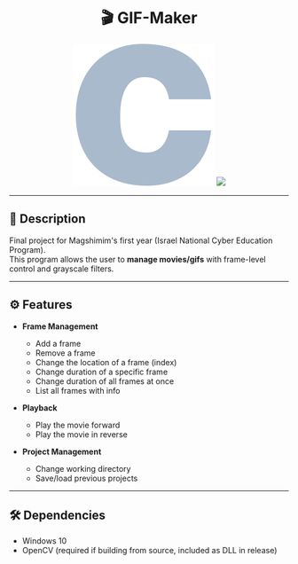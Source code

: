 <h1 align="center">🎬 GIF-Maker </h1>

<p align="center">
  <img src="https://raw.githubusercontent.com/devicons/devicon/master/icons/c/c-original.svg" />
  <img src="https://www.vectorlogo.zone/logos/opencv/opencv-icon.svg" />
</p>

---

## 📝 Description

Final project for Magshimim's first year (Israel National Cyber Education Program).  
This program allows the user to **manage movies/gifs** with frame-level control and grayscale filters.

---

## ⚙️ Features

- **Frame Management**
  - Add a frame
  - Remove a frame
  - Change the location of a frame (index)
  - Change duration of a specific frame
  - Change duration of all frames at once
  - List all frames with info

- **Playback**
  - Play the movie forward
  - Play the movie in reverse

- **Project Management**
  - Change working directory
  - Save/load previous projects

---

## 🛠️ Dependencies

- Windows 10  
- OpenCV (required if building from source, included as DLL in release)  
